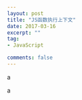 ```yaml
---
layout: post
title: "JS函数执行上下文"
date: 2017-03-16
excerpt: ""
tag:
- JavaScript

comments: false
---
```

a

<script>
alert("hello")
</script>

a